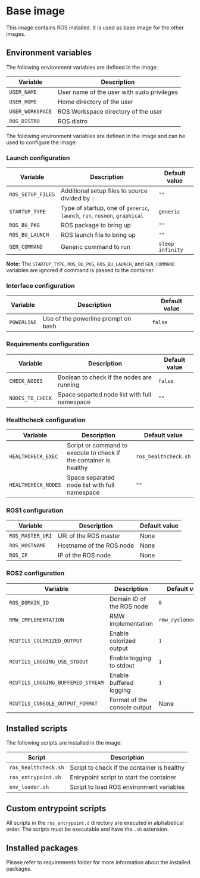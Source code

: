 # Base image

This image contains ROS installed. It is used as base image for the other images.

## Environment variables

The following environment variables are defined in the image:

| Variable | Description |
|----------|-------------|
| `USER_NAME` | User name of the user with sudo privileges |
| `USER_HOME` | Home directory of the user |
| `USER_WORKSPACE` | ROS Workspace directory of the user |
| `ROS_DISTRO` | ROS distro |


The following environment variables are defined in the image and can be used to configure the image:

### Launch configuration
| Variable | Description | Default value |
|----------|-------------|---------------|
| `ROS_SETUP_FILES` | Additional setup files to source divided by `:` | `""` |
| `STARTUP_TYPE` | Type of startup, one of `generic`, `launch`, `run`, `rosmon`, `graphical` | `generic` |
| `ROS_BU_PKG` | ROS package to bring up | `""` |
| `ROS_BU_LAUNCH` | ROS launch file to bring up | `""` |
| `GEN_COMMAND` | Generic command to run | `sleep infinity` |

**Note:** The `STARTUP_TYPE`, `ROS_BU_PKG`, `ROS_BU_LAUNCH`, and `GEN_COMMAND` variables are ignored if command is passed to the container.

### Interface configuration
| Variable | Description | Default value |
|----------|-------------|---------------|
| `POWERLINE` | Use of the powerline prompt on bash | `false` |

### Requirements configuration
| Variable | Description | Default value |
|----------|-------------|---------------|
| `CHECK_NODES` | Boolean to check if the nodes are running | `false` |
| `NODES_TO_CHECK` | Space separted node list with full namespace | `""` |

### Healthcheck configuration
| Variable | Description | Default value |
|----------|-------------|---------------|
| `HEALTHCHECK_EXEC` | Script or command to execute to check if the container is healthy | `ros_healthcheck.sh` |
| `HEALTHCHECK_NODES` | Space separated node list with full namespace | `""` |

### ROS1 configuration
| Variable | Description | Default value |
|----------|-------------|---------------|
| `ROS_MASTER_URI` | URI of the ROS master | None |
| `ROS_HOSTNAME` | Hostname of the ROS node | None |
| `ROS_IP` | IP of the ROS node | None |

### ROS2 configuration
| Variable | Description | Default value |
|----------|-------------|---------------|
| `ROS_DOMAIN_ID` | Domain ID of the ROS node | `0` |
| `RMW_IMPLEMENTATION` | RMW implementation | `rmw_cyclonedds_cpp` |
| `RCUTILS_COLORIZED_OUTPUT` | Enable colorized output | `1` |
| `RCUTILS_LOGGING_USE_STDOUT` | Enable logging to stdout | `1` |
| `RCUTILS_LOGGING_BUFFERED_STREAM` | Enable buffered logging | `1` |
| `RCUTILS_CONSOLE_OUTPUT_FORMAT` | Format of the console output | None |

## Installed scripts

The following scripts are installed in the image:

| Script | Description |
|--------|-------------|
| `ros_healthcheck.sh` | Script to check if the container is healthy |
| `ros_entrypoint.sh` | Entrypoint script to start the container |
| `env_loader.sh` | Script to load ROS environment variables |

## Custom entrypoint scripts

All scripts in the `ros_entrypoint.d` directory are executed in alphabetical order. The scripts must be executable and have the `.sh` extension.

## Installed packages

Please refer to requirements folder for more information about the installed packages.
